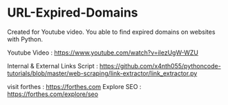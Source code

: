 # URL-Expired-Domains
Created for Youtube video. You able to find expired domains on websites with Python.

Youtube Video : https://www.youtube.com/watch?v=ilezUgW-WZU

Internal & External Links Script : https://github.com/x4nth055/pythoncode-tutorials/blob/master/web-scraping/link-extractor/link_extractor.py

visit forthes : https://forthes.com
Explore SEO : https://forthes.com/explore/seo
